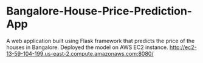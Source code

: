 # Bangalore-House-Price-Prediction-App
A web application built using Flask framework that predicts the price of the houses in Bangalore. Deployed the model on AWS EC2 instance.
http://ec2-13-59-104-199.us-east-2.compute.amazonaws.com:8080/
